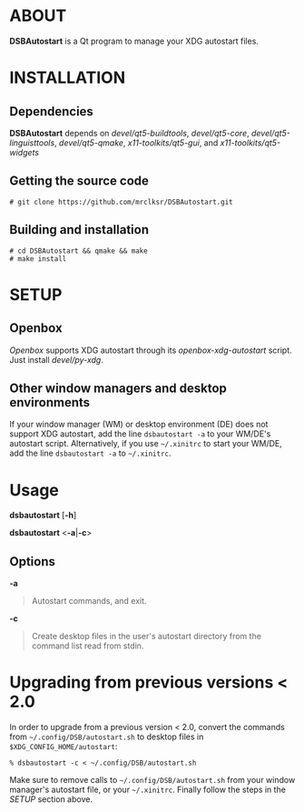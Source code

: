 # ABOUT

**DSBAutostart**
is a Qt program to manage your XDG autostart files.

# INSTALLATION

## Dependencies

**DSBAutostart**
depends on
*devel/qt5-buildtools*, *devel/qt5-core*, *devel/qt5-linguisttools*,
*devel/qt5-qmake*, *x11-toolkits/qt5-gui*,
and
*x11-toolkits/qt5-widgets*

## Getting the source code

	# git clone https://github.com/mrclksr/DSBAutostart.git

## Building and installation

	# cd DSBAutostart && qmake && make
	# make install

# SETUP

## Openbox
*Openbox* supports XDG autostart through its *openbox-xdg-autostart* script.
Just install *devel/py-xdg*.

## Other window managers and desktop environments
If your window manager (WM) or desktop environment (DE) does not support XDG
autostart, add the line `dsbautostart -a` to your WM/DE's autostart script.
Alternatively, if you use `~/.xinitrc` to start your WM/DE, add the line
`dsbautostart -a` to `~/.xinitrc`.

# Usage

**dsbautostart** \[**-h**\]

**dsbautostart** <**-a**|**-c**>
## Options
**-a**
> Autostart commands, and exit.

**-c**
> Create desktop files in the user's autostart directory from the
command list read from stdin.

# Upgrading from previous versions < 2.0

In order to upgrade from a previous version < 2.0, convert
the commands from `~/.config/DSB/autostart.sh` to desktop files in
`$XDG_CONFIG_HOME/autostart`:

	% dsbautostart -c < ~/.config/DSB/autostart.sh

Make sure to remove calls to `~/.config/DSB/autostart.sh` from your
window manager's autostart file, or your `~/.xinitrc`. Finally follow
the steps in the *SETUP* section above.
